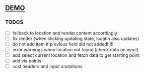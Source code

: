 ## [DEMO](https://mtctxd.github.io/maps-test-task/)

### TODOS
- [ ] fallback to location and render content accordingly
- [ ] fix render (when clicking updating state, locatin also updates)
- [ ] do not add item if previous field did not added!!!!!!
- [ ] error warnings when location not found (check data on input)
- [ ] add select current location and fetch data to get starting point
- [ ] add via points
- [ ] cost headers and input anotations